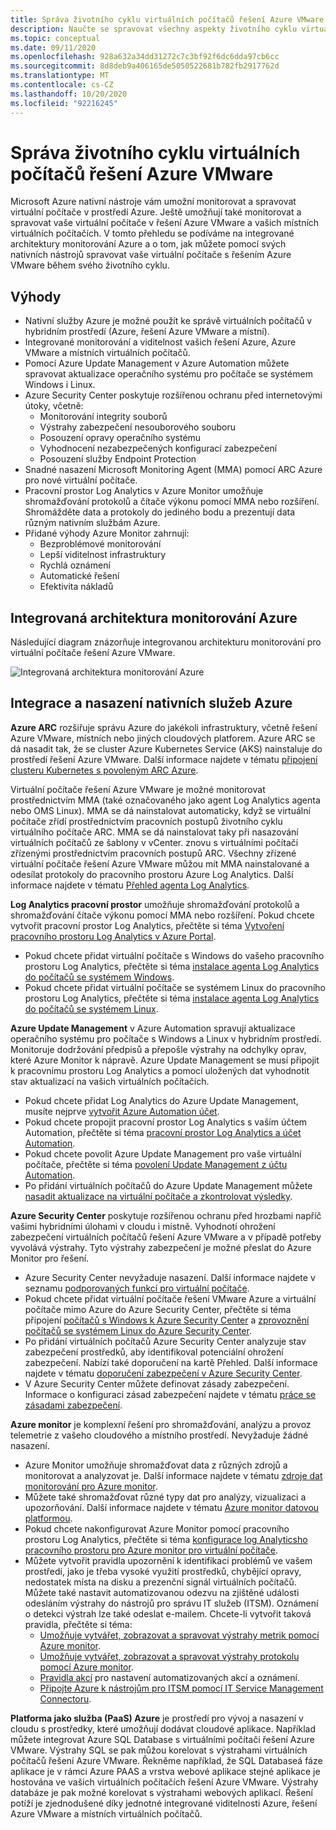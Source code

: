 ```yaml
---
title: Správa životního cyklu virtuálních počítačů řešení Azure VMware
description: Naučte se spravovat všechny aspekty životního cyklu virtuálních počítačů řešení Azure VMware pomocí Microsoft Azurech nativních nástrojů.
ms.topic: conceptual
ms.date: 09/11/2020
ms.openlocfilehash: 928a632a34dd31272c7c3bf92f6dc6dda97cb6cc
ms.sourcegitcommit: 8d8deb9a406165de5050522681b782fb2917762d
ms.translationtype: MT
ms.contentlocale: cs-CZ
ms.lasthandoff: 10/20/2020
ms.locfileid: "92216245"
---
```

# <a name="lifecycle-management-of-azure-vmware-solution-vms"></a>Správa životního cyklu virtuálních počítačů řešení Azure VMware

Microsoft Azure nativní nástroje vám umožní monitorovat a spravovat virtuální počítače v prostředí Azure. Ještě umožňují také monitorovat a spravovat vaše virtuální počítače v řešení Azure VMware a vašich místních virtuálních počítačích. V tomto přehledu se podíváme na integrované architektury monitorování Azure a o tom, jak můžete pomocí svých nativních nástrojů spravovat vaše virtuální počítače s řešením Azure VMware během svého životního cyklu.

## <a name="benefits"></a>Výhody

- Nativní služby Azure je možné použít ke správě virtuálních počítačů v hybridním prostředí (Azure, řešení Azure VMware a místní).
- Integrované monitorování a viditelnost vašich řešení Azure, Azure VMware a místních virtuálních počítačů.
- Pomocí Azure Update Management v Azure Automation můžete spravovat aktualizace operačního systému pro počítače se systémem Windows i Linux. 
- Azure Security Center poskytuje rozšířenou ochranu před internetovými útoky, včetně:
    - Monitorování integrity souborů
    - Výstrahy zabezpečení nesouborového souboru
    - Posouzení opravy operačního systému
    - Vyhodnocení nezabezpečených konfigurací zabezpečení
    - Posouzení služby Endpoint Protection 
- Snadné nasazení Microsoft Monitoring Agent (MMA) pomocí ARC Azure pro nové virtuální počítače. 
- Pracovní prostor Log Analytics v Azure Monitor umožňuje shromažďování protokolů a čítače výkonu pomocí MMA nebo rozšíření. Shromážděte data a protokoly do jediného bodu a prezentují data různým nativním službám Azure. 
- Přidané výhody Azure Monitor zahrnují: 
    - Bezproblémové monitorování 
    - Lepší viditelnost infrastruktury 
    - Rychlá oznámení 
    - Automatické řešení 
    - Efektivita nákladů 

## <a name="integrated-azure-monitoring-architecture"></a>Integrovaná architektura monitorování Azure

Následující diagram znázorňuje integrovanou architekturu monitorování pro virtuální počítače řešení Azure VMware.

![Integrovaná architektura monitorování Azure](media/lifecycle-management-azure-vmware-solutions-virtual-machines/integrated-azure-monitoring-architecture.png)

## <a name="integrating-and-deploying-azure-native-services"></a>Integrace a nasazení nativních služeb Azure

**Azure ARC** rozšiřuje správu Azure do jakékoli infrastruktury, včetně řešení Azure VMware, místních nebo jiných cloudových platforem. Azure ARC se dá nasadit tak, že se cluster Azure Kubernetes Service (AKS) nainstaluje do prostředí řešení Azure VMware. Další informace najdete v tématu [připojení clusteru Kubernetes s povoleným ARC Azure](../azure-arc/kubernetes/connect-cluster.md).

Virtuální počítače řešení Azure VMware je možné monitorovat prostřednictvím MMA (také označovaného jako agent Log Analytics agenta nebo OMS Linux). MMA se dá nainstalovat automaticky, když se virtuální počítače zřídí prostřednictvím pracovních postupů životního cyklu virtuálního počítače ARC. MMA se dá nainstalovat taky při nasazování virtuálních počítačů ze šablony v vCenter. znovu s virtuálními počítači zřízenými prostřednictvím pracovních postupů ARC. Všechny zřízené virtuální počítače řešení Azure VMware můžou mít MMA nainstalované a odesílat protokoly do pracovního prostoru Azure Log Analytics. Další informace najdete v tématu [Přehled agenta Log Analytics](../azure-monitor/platform/log-analytics-agent.md).

**Log Analytics pracovní prostor** umožňuje shromažďování protokolů a shromažďování čítače výkonu pomocí MMA nebo rozšíření. Pokud chcete vytvořit pracovní prostor Log Analytics, přečtěte si téma [Vytvoření pracovního prostoru Log Analytics v Azure Portal](../azure-monitor/learn/quick-create-workspace.md).
- Pokud chcete přidat virtuální počítače s Windows do vašeho pracovního prostoru Log Analytics, přečtěte si téma [instalace agenta Log Analytics do počítačů se systémem Windows](../azure-monitor/platform/agent-windows.md).
- Pokud chcete přidat virtuální počítače se systémem Linux do pracovního prostoru Log Analytics, přečtěte si téma [instalace agenta Log Analytics do počítačů se systémem Linux](../azure-monitor/platform/agent-linux.md).

**Azure Update Management** v Azure Automation spravují aktualizace operačního systému pro počítače s Windows a Linux v hybridním prostředí. Monitoruje dodržování předpisů a přepošle výstrahy na odchylky oprav, které Azure Monitor k nápravě. Azure Update Management se musí připojit k pracovnímu prostoru Log Analytics a pomocí uložených dat vyhodnotit stav aktualizací na vašich virtuálních počítačích.
- Pokud chcete přidat Log Analytics do Azure Update Management, musíte nejprve [vytvořit Azure Automation účet](../automation/automation-create-standalone-account.md).
- Pokud chcete propojit pracovní prostor Log Analytics s vaším účtem Automation, přečtěte si téma [pracovní prostor Log Analytics a účet Automation](../azure-monitor/insights/solutions.md#log-analytics-workspace-and-automation-account).
- Pokud chcete povolit Azure Update Management pro vaše virtuální počítače, přečtěte si téma [povolení Update Management z účtu Automation](../automation/update-management/enable-from-automation-account.md).
- Po přidání virtuálních počítačů do Azure Update Management můžete [nasadit aktualizace na virtuální počítače a zkontrolovat výsledky](../automation/update-management/deploy-updates.md). 

**Azure Security Center** poskytuje rozšířenou ochranu před hrozbami napříč vašimi hybridními úlohami v cloudu i místně. Vyhodnotí ohrožení zabezpečení virtuálních počítačů řešení Azure VMware a v případě potřeby vyvolává výstrahy. Tyto výstrahy zabezpečení je možné přeslat do Azure Monitor pro řešení.
- Azure Security Center nevyžaduje nasazení. Další informace najdete v seznamu [podporovaných funkcí pro virtuální počítače](../security-center/security-center-services.md).
- Pokud chcete přidat virtuální počítače řešení VMware Azure a virtuální počítače mimo Azure do Azure Security Center, přečtěte si téma připojení [počítačů s Windows k Azure Security Center](../security-center/quickstart-onboard-machines.md) a [zprovoznění počítačů se systémem Linux do Azure Security Center](../security-center/quickstart-onboard-machines.md).
- Po přidání virtuálních počítačů Azure Security Center analyzuje stav zabezpečení prostředků, aby identifikoval potenciální ohrožení zabezpečení. Nabízí také doporučení na kartě Přehled. Další informace najdete v tématu [doporučení zabezpečení v Azure Security Center](../security-center/security-center-recommendations.md).
- V Azure Security Center můžete definovat zásady zabezpečení. Informace o konfiguraci zásad zabezpečení najdete v tématu [práce se zásadami zabezpečení](../security-center/tutorial-security-policy.md).

**Azure monitor** je komplexní řešení pro shromažďování, analýzu a provoz telemetrie z vašeho cloudového a místního prostředí. Nevyžaduje žádné nasazení.
- Azure Monitor umožňuje shromažďovat data z různých zdrojů a monitorovat a analyzovat je. Další informace najdete v tématu [zdroje dat monitorování pro Azure monitor](../azure-monitor/platform/data-sources.md).
- Můžete také shromažďovat různé typy dat pro analýzy, vizualizaci a upozorňování. Další informace najdete v tématu [Azure monitor datovou platformou](../azure-monitor/platform/data-platform.md).
- Pokud chcete nakonfigurovat Azure Monitor pomocí pracovního prostoru Log Analytics, přečtěte si téma [konfigurace log Analyticsho pracovního prostoru pro Azure monitor pro virtuální počítače](../azure-monitor/insights/vminsights-configure-workspace.md).
- Můžete vytvořit pravidla upozornění k identifikaci problémů ve vašem prostředí, jako je třeba vysoké využití prostředků, chybějící opravy, nedostatek místa na disku a prezenční signál virtuálních počítačů. Můžete také nastavit automatizovanou odezvu na zjištěné události odesláním výstrahy do nástrojů pro správu IT služeb (ITSM). Oznámení o detekci výstrah lze také odeslat e-mailem. Chcete-li vytvořit taková pravidla, přečtěte si téma:
    - [Umožňuje vytvářet, zobrazovat a spravovat výstrahy metrik pomocí Azure monitor](../azure-monitor/platform/alerts-metric.md).
    - [Umožňuje vytvářet, zobrazovat a spravovat výstrahy protokolu pomocí Azure monitor](../azure-monitor/platform/alerts-log.md).
    - [Pravidla akcí](../azure-monitor/platform/alerts-action-rules.md) pro nastavení automatizovaných akcí a oznámení.
    - [Připojte Azure k nástrojům pro ITSM pomocí IT Service Management Connectoru](../azure-monitor/platform/itsmc-overview.md).

**Platforma jako služba (PaaS) Azure** je prostředí pro vývoj a nasazení v cloudu s prostředky, které umožňují dodávat cloudové aplikace. Například můžete integrovat Azure SQL Database s virtuálními počítači řešení Azure VMware. Výstrahy SQL se pak můžou korelovat s výstrahami virtuálních počítačů řešení Azure VMware. Řekněme například, že SQL Databaseá fáze aplikace je v rámci Azure PAAS a vrstva webové aplikace stejné aplikace je hostována ve vašich virtuálních počítačích řešení Azure VMware. Výstrahy databáze je pak možné korelovat s výstrahami webových aplikací. Řešení potíží je zjednodušené díky jednotné integrované viditelnosti Azure, řešení Azure VMware a místních virtuálních počítačů.